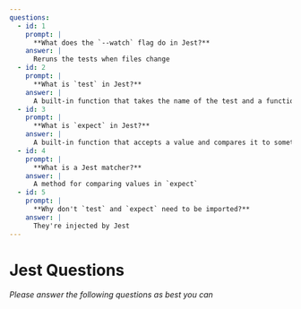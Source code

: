 ```yaml
---
questions:
  - id: 1
    prompt: |
      **What does the `--watch` flag do in Jest?**
    answer: |
      Reruns the tests when files change
  - id: 2
    prompt: |
      **What is `test` in Jest?**
    answer: |
      A built-in function that takes the name of the test and a function to execute
  - id: 3
    prompt: |
      **What is `expect` in Jest?**
    answer: |
      A built-in function that accepts a value and compares it to something
  - id: 4
    prompt: |
      **What is a Jest matcher?**
    answer: |
      A method for comparing values in `expect`
  - id: 5
    prompt: |
      **Why don't `test` and `expect` need to be imported?**
    answer: |
      They're injected by Jest
---
```


# Jest Questions

_Please answer the following questions as best you can_
